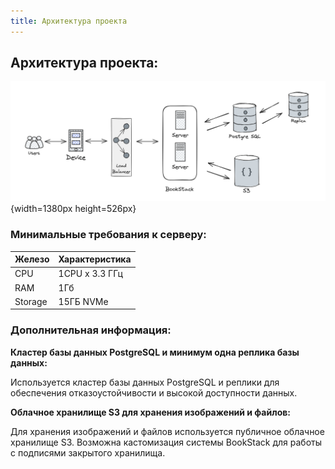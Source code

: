 ```yaml
---
title: Архитектура проекта
---
```


## **Архитектура проекта:**



![](./arch.png){width=1380px height=526px}

### **Минимальные требования к серверу:**

| Железо  | Характеристика |
|---------|----------------|
| CPU     | 1CPU x 3.3 ГГц |
| RAM     | 1Гб            |
| Storage | 15ГБ NVMe      |

### **Дополнительная информация:**

**Кластер базы данных PostgreSQL и минимум одна реплика базы данных:**

Используется кластер базы данных PostgreSQL и реплики для обеспечения отказоустойчивости и высокой доступности данных.

**Облачное хранилище S3 для хранения изображений и файлов:**

Для хранения изображений и файлов используется публичное облачное хранилище S3. Возможна кастомизация системы BookStack для работы с подписями закрытого хранилища.